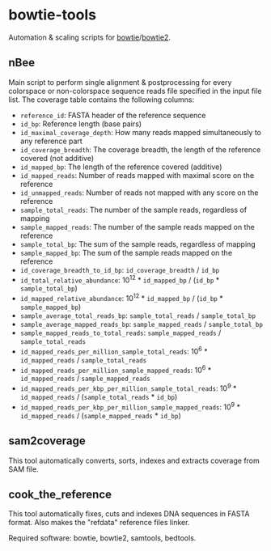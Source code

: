 # bowtie-tools
Automation & scaling scripts for [bowtie](http://bowtie-bio.sourceforge.net)/[bowtie2](http://bowtie-bio.sourceforge.net/bowtie2/).

## nBee
Main script to perform single alignment & postprocessing for every colorspace or non-colorspace sequence reads file specified in the input file list.
The coverage table contains the following columns:
* `reference_id`: FASTA header of the reference sequence
* `id_bp`: Reference length (base pairs)
* `id_maximal_coverage_depth`: How many reads mapped simultaneously to any reference part
* `id_coverage_breadth`: The coverage breadth, the length of the reference covered (not additive)
* `id_mapped_bp`: The length of the reference covered (additive)
* `id_mapped_reads`: Number of reads mapped with maximal score on the reference
* `id_unmapped_reads`: Number of reads not mapped with any score on the reference
* `sample_total_reads`: The number of the sample reads, regardless of mapping
* `sample_mapped_reads`: The number of the sample reads mapped on the reference
* `sample_total_bp`: The sum of the sample reads, regardless of mapping
* `sample_mapped_bp`: The sum of the sample reads mapped on the reference
* `id_coverage_breadth_to_id_bp`: `id_coverage_breadth` / `id_bp`
* `id_total_relative_abundance`: 10<sup>12</sup> * `id_mapped_bp` / (`id_bp` * `sample_total_bp`)
* `id_mapped_relative_abundance`: 10<sup>12</sup> * `id_mapped_bp` / (`id_bp` * `sample_mapped_bp`)
* `sample_average_total_reads_bp`: `sample_total_reads` / `sample_total_bp`
* `sample_average_mapped_reads_bp`: `sample_mapped_reads` / `sample_total_bp`
* `sample_mapped_reads_to_total_reads`: `sample_mapped_reads` / `sample_total_reads`
* `id_mapped_reads_per_million_sample_total_reads`: 10<sup>6</sup> * `id_mapped_reads` / `sample_total_reads`
* `id_mapped_reads_per_million_sample_mapped_reads`: 10<sup>6</sup> * `id_mapped_reads` / `sample_mapped_reads`
* `id_mapped_reads_per_kbp_per_million_sample_total_reads`: 10<sup>9</sup> * `id_mapped_reads` / (`sample_total_reads` * `id_bp`)
* `id_mapped_reads_per_kbp_per_million_sample_mapped_reads`: 10<sup>9</sup> * `id_mapped_reads` / (`sample_mapped_reads` * `id_bp`)

## sam2coverage
This tool automatically converts, sorts, indexes and extracts coverage from SAM file.

## cook_the_reference
This tool automatically fixes, cuts and indexes DNA sequences in FASTA format. Also makes the "refdata" reference files linker.

Required software: bowtie, bowtie2, samtools, bedtools.
